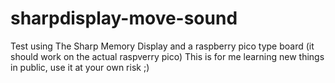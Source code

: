 # sharpdisplay-move-sound
Test using The Sharp Memory Display and a raspberry pico type board (it should work on the actual raspverry pico)
This is for me learning new things in public, use it at your own risk ;)
